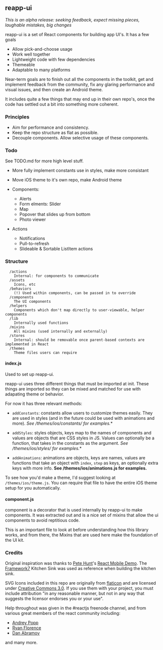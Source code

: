 ## reapp-ui

*This is an alpha release: seeking feedback, expect missing pieces, laughable mistakes, big changes*

reapp-ui is a set of React components for building app UI's. It has a few goals

- Allow pick-and-choose usage
- Work well together
- Lightweight code with few dependencies
- Themeable
- Adaptable to many platforms

Near-term goals are to finish out all the components in the toolkit,
get and implement feedback from the community, fix any glaring performance
and visual issues, and then create an Android theme.

It includes quite a few things that may end up in their own repo's, once the code
has settled out a bit into something more coherent.

### Principles

- Aim for performance and consistency.
- Keep the repo structure as flat as possible.
- Decouple components. Allow selective usage of these components.

### Todo

See TODO.md for more high level stuff.

- More fully implement constants use in styles, make more consistant
- Move iOS theme to it's own repo, make Android theme

- Components:
  - Alerts
  - Form elments: Slider
  - Map
  - Popover that slides up from bottom
  - Photo viewer

- Actions
  - Notifications
  - Pull-to-refresh
  - Slideable & Sortable ListItem actions

### Structure

```
  /actions
    Internal: for components to communicate
  /assets
    Icons, etc
  /behaviors
    (!) Used within components, can be passed in to override
  /components
    The UI components
  /helpers
    Components which don't map directly to user-viewable, helper components
  /lib
    Internally used functions
  /mixins
    All mixins (used internally and externally)
  /stores
    Internal: should be removable once parent-based contexts are implemented in React
  /themes
    Theme files users can require
```

#### index.js

Used to set up reapp-ui.

reapp-ui uses three different things that must be imported at init. These
things are imported so they can be mixed and matched for use with adapating
theme or behavior.

For now it has three relevant methods:

- `addConstants`: constants allow users to customize themes easily. They are used
  in styles (and in the future could be used with animations and more).
  **See /themes/ios/constants/* for examples.**

- `addStyles`: styles objects, keys map to the names of components and values are
  objects that are CSS styles in JS. Values can optionally be a function, that takes
  in the constants as the argument.
  **See /themes/ios/styles/* for examples.**

- `addAnimations`: animations are objects, keys are names, values are functions that
  take an object with `index`, `step` as keys, an optionally extra keys with more info.
  **See /themes/ios/animations.js for examples.**

To see how you'd make a theme, I'd suggest looking at `/themes/ios/theme.js`. You
can require that file to have the entire iOS theme setup for you automatically.

#### component.js

component is a decorator that is used internally by reapp-ui to make components. It
was extracted out and is a nice set of mixins that allow the ui components to avoid
reptitious code.

This is an important file to look at before understanding how this library works,
and from there, the Mixins that are used here make the foundation of the UI kit.

### Credits

Original inspiration was thanks to [Pete Hunt](https://github.com/petehunt)'s [React Mobile Demo](http://petehunt.github.io/react-touch/).
The [Framework7]() Kitchen Sink was used as reference when building the kitchen sink.

SVG Icons included in this repo are originally from [flaticon](http://www.flaticon.com/packs/ios7-set-lined-1)
and are licensed under [Creative Commons 3.0](http://creativecommons.org/licenses/by/3.0/). If you use them with your project, you must
include attribution "in any reasonable manner, but not in any way that suggests the licensor endorses you or your use".

Help throughout was given in the #reactjs freenode channel, and from various great members
of the react community including:
 - [Andrey Popp](https://github.com/andreypopp)
 - [Ryan Florence](https://github.com/rpflorence)
 - [Dan Abramov](http://github.com/gaearon)

and many more.